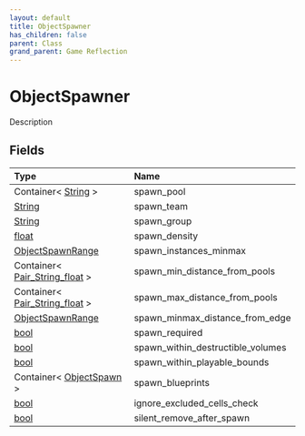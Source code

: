 ```yaml
---
layout: default
title: ObjectSpawner
has_children: false
parent: Class
grand_parent: Game Reflection
---
```

# ObjectSpawner
Description 

## Fields

| Type | Name |
|:----------|:--------------|
| Container< [String](/riftbreaker-wiki/docs/game-reflection/components/string/) > | spawn_pool |
| [String](/riftbreaker-wiki/docs/game-reflection/components/string/) | spawn_team |
| [String](/riftbreaker-wiki/docs/game-reflection/components/string/) | spawn_group |
| [float](/riftbreaker-wiki/docs/game-reflection/components/float/) | spawn_density |
| [ObjectSpawnRange](/riftbreaker-wiki/docs/game-reflection/classes/object_spawn_range/) | spawn_instances_minmax |
| Container< [Pair_String_float](/riftbreaker-wiki/docs/game-reflection/classes/pair__string_float/) > | spawn_min_distance_from_pools |
| Container< [Pair_String_float](/riftbreaker-wiki/docs/game-reflection/classes/pair__string_float/) > | spawn_max_distance_from_pools |
| [ObjectSpawnRange](/riftbreaker-wiki/docs/game-reflection/classes/object_spawn_range/) | spawn_minmax_distance_from_edge |
| [bool](/riftbreaker-wiki/docs/game-reflection/components/bool/) | spawn_required |
| [bool](/riftbreaker-wiki/docs/game-reflection/components/bool/) | spawn_within_destructible_volumes |
| [bool](/riftbreaker-wiki/docs/game-reflection/components/bool/) | spawn_within_playable_bounds |
| Container< [ObjectSpawn](/riftbreaker-wiki/docs/game-reflection/classes/object_spawn/) > | spawn_blueprints |
| [bool](/riftbreaker-wiki/docs/game-reflection/components/bool/) | ignore_excluded_cells_check |
| [bool](/riftbreaker-wiki/docs/game-reflection/components/bool/) | silent_remove_after_spawn |

